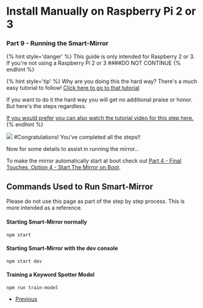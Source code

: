 # Install Manually on Raspberry Pi 2 or 3
### Part 9 - Running the Smart-Mirror

{% hint style='danger' %}
This guide is only intended for Raspberry 2 or 3. If you're not using a Raspberry Pi 2 or 3
####DO NOT CONTINUE
{% endhint %}

{% hint style='tip' %}
Why are you doing this the hard way? 
There's a much easy tutorial to follow! [Click here to go to that tutorial](/docs/tutorials/install-easily-on-raspberry-pi-2-or-3.md)

If you want to do it the hard way you will get no additional praise or honor. But here's the steps regardless.

[If you would prefer you can also watch the tutorial video for this step here.](#)
{% endhint %}

![](http://i.giphy.com/3otPoS81loriI9sO8o.gif)
#Congratulations! You've completed all the steps!!

Now for some details to assist in running the mirror...

To make the mirror automatically start at boot check out [Part 4 - Final Touches, Option 4 - Start The Mirror on Boot](Part-4.md#option-4---start-the-mirror-on-boot).

## Commands Used to Run Smart-Mirror

Please do not use this page as part of the step by step process. This is more intended as a reference.

#### Starting Smart-Mirror normally
```
npm start
```
#### Starting Smart-Mirror with the dev console
```
npm start dev
```
#### Training a Keyword Spotter Model
```
npm run train-model
```

<ul class="pager">
  <li class="previous"><a href="Part-8.html">Previous</a></li>
</ul>